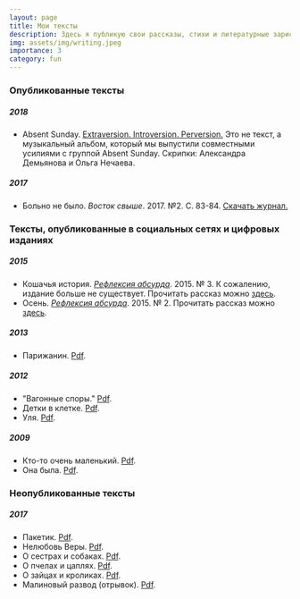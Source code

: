 ```yaml
---
layout: page
title: Мои тексты
description: Здесь я публикую свои рассказы, стихи и литературные зарисовки  
img: assets/img/writing.jpeg
importance: 3
category: fun
---
```


### Опубликованные тексты

##### 2018
- Absent Sunday. [Extraversion. Introversion. Perversion.](https://open.spotify.com/album/5cDEbCifPstSvrWkjc4KeC) Это не текст, а музыкальный альбом, который мы выпустили совместными усилиями с группой Absent Sunday. Скрипки: Александра Демьянова и Ольга Нечаева.

##### 2017
- Больно не было. *Восток свыше*. 2017. №2. С. 83-84. [Скачать журнал.](https://olyanechaeva.github.io/assets/pdf/Vostok43.pdf)

### Тексты, опубликованные в социальных сетях и цифровых изданиях

##### 2015
- Кошачья история. *[Рефлексия абсурда](https://www.facebook.com/refleksiya/)*. 2015. № 3. К сожалению, издание больше не существует. Прочитать рассказ можно [здесь](olyanechaeva.github.io/assets/pdf/koshachia_istoriia.pdf).
- Осень. *[Рефлексия абсурда](https://www.facebook.com/refleksiya/)*. 2015. № 2. Прочитать рассказ можно [здесь](olyanechaeva.github.io/assets/pdf/osen.pdf).

##### 2013
- Парижанин. [Pdf](olyanechaeva.github.io/assets/pdf/parizhanin.pdf).

##### 2012
- "Вагонные споры." [Pdf](olyanechaeva.github.io/assets/pdf/vagonnye_spory.pdf).
- Детки в клетке. [Pdf](olyanechaeva.github.io/assets/pdf/detki_v_kletke.pdf).
- Уля. [Pdf](olyanechaeva.github.io/assets/pdf/ulia.pdf).

##### 2009
- Кто-то очень маленький. [Pdf](olyanechaeva.github.io/assets/pdf/kto-to.pdf).
- Она была. [Pdf](olyanechaeva.github.io/assets/pdf/ona_byla.pdf).


### Неопубликованные тексты

##### 2017
- Пакетик. [Pdf](olyanechaeva.github.io/assets/pdf/paketik.pdf).
- Нелюбовь Веры. [Pdf](olyanechaeva.github.io/assets/pdf/neliubov_very.pdf).
- О сестрах и собаках. [Pdf](olyanechaeva.github.io/assets/pdf/o_sestrakh_i_sobakakh.pdf).
- О пчелах и цаплях. [Pdf](olyanechaeva.github.io/assets/pdf/o_pchelakh_i_tsapliakh.pdf).
- О зайцах и кроликах. [Pdf](olyanechaeva.github.io/assets/pdf/o_zaitsakh_i_krolikakh.pdf).
- Малиновый развод (отрывок). [Pdf](olyanechaeva.github.io/assets/pdf/malinovyi_razvod.pdf).
